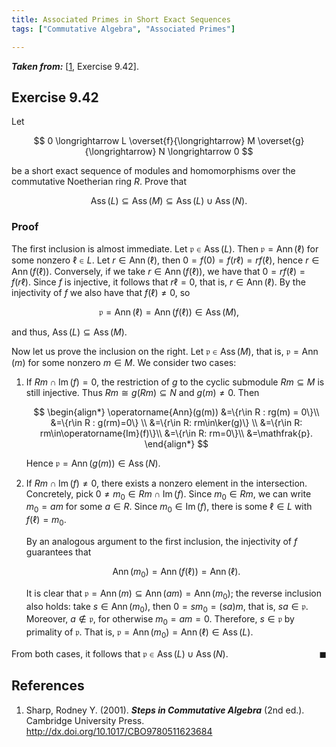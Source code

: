 ```yaml
---
title: Associated Primes in Short Exact Sequences
tags: ["Commutative Algebra", "Associated Primes"]

---
```


***Taken from:*** \[[1](#Sharp2001), Exercise 9.42\].

## Exercise 9.42

Let

$$
0 \longrightarrow L \overset{f}{\longrightarrow} M \overset{g}{\longrightarrow} N \longrightarrow 0
$$

be a short exact sequence of modules and homomorphisms over the commutative Noetherian ring $R$. Prove that

$$
\operatorname{Ass}(L) \subseteq \operatorname{Ass}(M) \subseteq \operatorname{Ass}(L) \cup \operatorname{Ass}(N).
$$

### Proof

The first inclusion is almost immediate. Let $\mathfrak{p} \in \operatorname{Ass}(L)$. Then $\mathfrak{p} = \operatorname{Ann}(\ell)$ for some nonzero $\ell \in L$. Let $r \in \operatorname{Ann}(\ell)$, then $0 = f(0) = f(r\ell) = r f(\ell)$, hence $r \in \operatorname{Ann}(f(\ell))$. Conversely, if we take $r \in \operatorname{Ann}(f(\ell))$, we have that $0 = r f(\ell) = f(r \ell)$. Since $f$ is injective, it follows that $r \ell = 0$, that is, $r \in \operatorname{Ann}(\ell)$. By the injectivity of $f$ we also have that $f(\ell) \neq 0$, so

$$
\mathfrak{p} = \operatorname{Ann}(\ell) = \operatorname{Ann}(f(\ell)) \in \operatorname{Ass}(M),
$$

and thus, $\operatorname{Ass}(L) \subseteq \operatorname{Ass}(M)$.

Now let us prove the inclusion on the right. Let $\mathfrak{p} \in \operatorname{Ass}(M)$, that is, $\mathfrak{p} = \operatorname{Ann}(m)$ for some nonzero $m \in M$. We consider two cases:

1. If $Rm \cap \operatorname{Im}(f) = 0$, the restriction of $g$ to the cyclic submodule $Rm\subseteq M$ is still injective.  Thus $Rm\cong g(Rm)\subseteq N$ and $g(m)\neq0$. Then
    
    $$
    \begin{align*}
        \operatorname{Ann}(g(m))
        &=\{r\in R : rg(m) = 0\}\\
        &=\{r\in R : g(rm)=0\} \\
        &=\{r\in R: rm\in\ker(g)\} \\
        &=\{r\in R: rm\in\operatorname{Im}(f)\}\\
        &=\{r\in R: rm=0\}\\
        &=\mathfrak{p}.
    \end{align*}
    $$

    Hence $\mathfrak{p}=\operatorname{Ann}\bigl(g(m)\bigr)\in\operatorname{Ass}(N)$.

2. If $Rm \cap\operatorname{Im}(f)\neq 0$, there exists a nonzero element in the intersection.  Concretely, pick $0\neq m_0\in Rm \cap\operatorname{Im}(f)$.  Since $m_0\in Rm$, we can write $m_0 = am$ for some $a\in R$.  Since $m_0\in\operatorname{Im}(f)$, there is some $\ell\in L$ with $f(\ell)=m_0$.

    By an analogous argument to the first inclusion, the injectivity of $f$ guarantees that
    
    $$\operatorname{Ann}(m_0)=\operatorname{Ann}\bigl(f(\ell)\bigr)=\operatorname{Ann}(\ell).$$

    It is clear that $\mathfrak{p} = \operatorname{Ann}(m) \subseteq \operatorname{Ann}(am) = \operatorname{Ann}(m_0)$; the reverse inclusion also holds: take $s \in \operatorname{Ann}(m_0)$, then $0 = s m_0 = (s a) m$, that is, $s a \in \mathfrak{p}$. Moreover, $a \notin \mathfrak{p}$, for otherwise $m_0 = a m = 0$. Therefore, $s \in \mathfrak{p}$ by primality of $\mathfrak{p}$. That is, $\mathfrak{p} = \operatorname{Ann}(m_0) = \operatorname{Ann}(\ell) \in \operatorname{Ass}(L)$.

From both cases, it follows that $\mathfrak{p} \in \operatorname{Ass}(L) \cup \operatorname{Ass}(N)$. <span style="float: right;">$\blacksquare$</span>

## References

1. <a id="Sharp2001"></a> Sharp, Rodney Y. (2001).  ***Steps in Commutative Algebra*** (2nd ed.). Cambridge University Press. <a href="http://dx.doi.org/10.1017/CBO9780511623684" target="_blank">http://dx.doi.org/10.1017/CBO9780511623684</a>